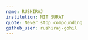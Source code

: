 ```yaml
---
name: RUSHIRAJ
institution: NIT SURAT
quote: Never stop compounding
github_user: rushiraj-gohil
---
```


